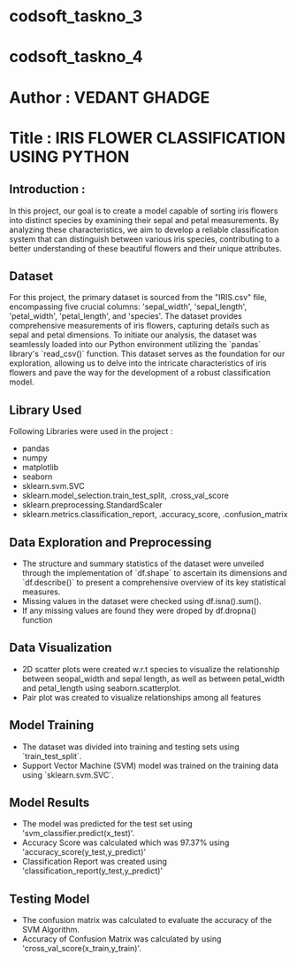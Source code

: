 # codsoft_taskno_3

# codsoft_taskno_4
<h1>Author : VEDANT GHADGE</h1>

<h1>Title : IRIS FLOWER CLASSIFICATION USING PYTHON</h1>



<h2>Introduction :</h2>
<p>In this project, our goal is to create a model capable of sorting iris flowers into distinct species by examining their sepal and petal measurements. By analyzing these characteristics, we aim to develop a reliable classification system that can distinguish between various iris species, contributing to a better understanding of these beautiful flowers and their unique attributes.</p>

<h2>Dataset</h2>
<p>For this project, the primary dataset is sourced from the "IRIS.csv" file, encompassing five crucial columns: 'sepal_width', 'sepal_length', 'petal_width', 'petal_length', and 'species'. The dataset provides comprehensive measurements of iris flowers, capturing details such as sepal and petal dimensions. To initiate our analysis, the dataset was seamlessly loaded into our Python environment utilizing the `pandas` library's `read_csv()` function. This dataset serves as the foundation for our exploration, allowing us to delve into the intricate characteristics of iris flowers and pave the way for the development of a robust classification model.</p>

<h2>Library Used</h2>
<p>Following Libraries were used in the project :</p>
<ul><li>pandas</li>
    <li>numpy</li>
    <li>matplotlib</li>
    <li>seaborn</li>
    <li>sklearn.svm.SVC</li>
    <li>sklearn.model_selection.train_test_split, .cross_val_score</li>
    <li>sklearn.preprocessing.StandardScaler</li>
    <li>sklearn.metrics.classification_report, .accuracy_score, .confusion_matrix</li>
</ul>

<h2>Data Exploration and Preprocessing</h2>
<ul>
    <li>The structure and summary statistics of the dataset were unveiled through the implementation of `df.shape` to ascertain its dimensions and `df.describe()` to present a comprehensive overview of its key statistical measures.</li>
    <li>Missing values in the dataset were checked using df.isna().sum().</li>
    <li>If any missing values are found they were droped by df.dropna() function</li>
</ul>


<h2>Data Visualization</h2>
<ul>
    <li>2D scatter plots were created w.r.t species to visualize the relationship between seopal_width and sepal length, as well as between petal_width and petal_length using seaborn.scatterplot.</li>
    <li>Pair plot was created to visualize relationships among all features</li>
</ul>



<h2>Model Training</h2>
<ul>
    <li>The dataset was divided into training and testing sets using `train_test_split`.</li>
    <li>Support Vector Machine (SVM) model was trained on the training data using `sklearn.svm.SVC`.</li>
</ul>

<h2>Model Results</h2>
<ul>
    <li>The model was predicted for the test set using 'svm_classifier.predict(x_test)'.</li>
    <li>Accuracy Score was calculated which was 97.37% using 'accuracy_score(y_test,y_predict)'</li>
    <li>Classification Report was created using 'classification_report(y_test,y_predict)'</li>
</ul>

<h2>Testing Model</h2>
<ul>
    <li>The confusion matrix was calculated to evaluate the accuracy of the SVM Algorithm.</li>
    <li>Accuracy of Confusion Matrix was calculated by using 'cross_val_score(x_train,y_train)'.</li>
</ul>
